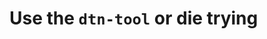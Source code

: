 <!--
SPDX-FileCopyrightText: 2021 Markus Sommer

SPDX-License-Identifier: GPL-3.0-or-later
-->

# Use the `dtn-tool` or die trying